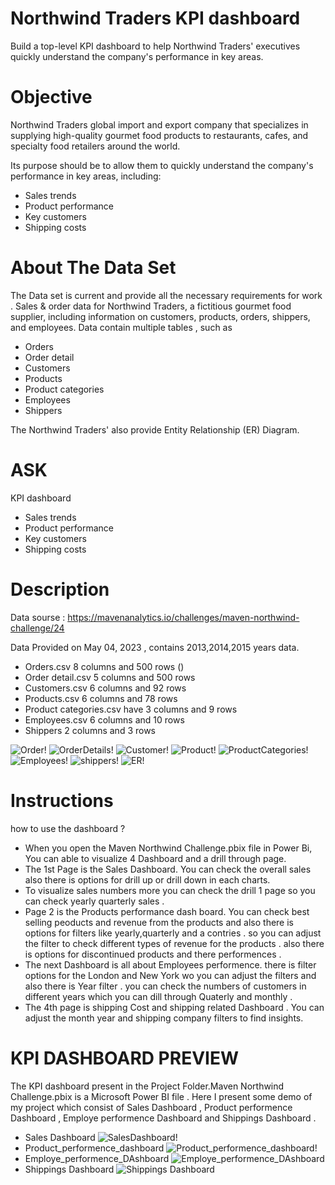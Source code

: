 #  Northwind Traders KPI dashboard
Build a top-level KPI dashboard to help Northwind Traders' executives quickly understand the company's performance in key areas.

# Objective 
Northwind Traders global import and export company that specializes in supplying high-quality gourmet food products to restaurants, cafes, and specialty food retailers around the world.

Its purpose should be to allow them to quickly understand the company's performance in key areas, including:

* Sales trends
* Product performance
* Key customers
* Shipping costs

# About The Data Set 
The Data set is current and provide all the necessary requirements for work . 
Sales & order data for Northwind Traders, a fictitious gourmet food supplier, including information on customers, products, orders, shippers, and employees. 
Data contain multiple tables , such as 
* Orders 
* Order detail 
* Customers 
* Products
* Product categories
* Employees
* Shippers

The Northwind Traders' also provide Entity Relationship (ER) Diagram. 


# ASK 

KPI dashboard 
* Sales trends
* Product performance
* Key customers
* Shipping costs 

# Description 
Data sourse : https://mavenanalytics.io/challenges/maven-northwind-challenge/24

Data Provided on  May 04, 2023 , contains 2013,2014,2015 years data.


 
* Orders.csv  8 columns and 500 rows ()
* Order detail.csv  5 columns  and 500 rows 
* Customers.csv  6 columns and 92 rows 
* Products.csv 6 columns and 78 rows 
* Product categories.csv have 3 columns and 9 rows 
* Employees.csv 6 columns and 10 rows 
* Shippers 2 columns and 3 rows 

![Order!](order_table.png)
![OrderDetails!](Order_detail.png)
![Customer!](Customers.png)
![Product!](product.png)
![ProductCategories!](product_categories.png)
![Employees!](employee.png)
![shippers!](shippers.png)
![ER!](ER.png)

# Instructions 
 how to use the dashboard ?
 * When you open the Maven Northwind Challenge.pbix file in Power Bi, You can able to visualize  4 Dashboard and a drill through page.
 * The 1st Page is the Sales Dashboard. You can check the overall sales also there is options for drill up or drill down in each charts. 
 * To visualize sales numbers more you can check the drill 1 page so you can check yearly quarterly sales . 
 * Page 2 is the Products performance dash board. You can check best selling peoducts and revenue from the products and also there is options for filters like yearly,quarterly and a contries . so you can adjust the filter to check different types of revenue for the products . also there is options for discontinued products and there performences . 
 * The next Dashboard is all about Employees performence. there is filter options for the London and New York wo you can adjust the filters and also there is Year filter . 
 you can check the numbers of customers in different years which you can dill through Quaterly and monthly . 
 * The 4th page is shipping Cost and shipping related Dashboard . You can adjust the month year and shipping company filters to find insights. 
 


# KPI DASHBOARD PREVIEW 
The KPI dashboard present in the Project Folder.Maven Northwind Challenge.pbix is a Microsoft Power BI file . 
 Here I present some demo of my project which consist of Sales Dashboard , Product performence Dashboard , Employe performence Dashboard and Shippings Dashboard . 
 * Sales Dashboard 
 ![SalesDashboard!](sales_DB.png) 
 * Product_performence_dashboard
 ![Product_performence_dashboard!](Product_Db.png) 
 * Employe_performence_DAshboard
 ![Employe_performence_DAshboard](Employee_DB.png) 
 * Shippings Dashboard
 ![Shippings Dashboard](Shipping_cost.png) 



 